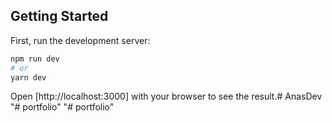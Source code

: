 ## Getting Started

First, run the development server:

```bash
npm run dev
# or
yarn dev
```

Open [http://localhost:3000] with your browser to see the result.#   A n a s D e v  
 "# portfolio" 
"# portfolio" 
